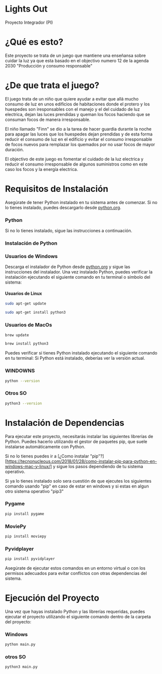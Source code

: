 # Lights Out
Proyecto Integrador (PI)
# ¿Qué es esto?

Este proyecto se trata de un juego que mantiene una enseñansa sobre cuidar la luz ya que esta basado en el objectivo numero 12
de la agenda 2030 "Producción y consumo responsable"

# ¿De que trata el juego?

El juego trata de un niño que quiere ayudar a evitar que allá mucho consumo de luz en unos edificios de habitaciones donde el
protero y los huespedes son iresponsables con el manejo y el del cuidado de luz electrica, dejan las luces prendidas y queman
los focos haciendo que se consuman focos de manera irresponsable.

El niño llamado "Finn" se dio a la tarea de hacer guardia durante la noche para apagar las luces que los huespedes dejan
prendidas y de esta forma reducir el consumo de luz en el edificio y evitar el consumo irresponsable de focos nuevos
para remplazar los quemados por no usar focos de mayor duración.

El objectivo de este juego es fomentar el cuidado de la luz electrica y reducir el consumo irresponsable de algunos suministros
como en este caso los focos y la energía electrica.

# Requisitos de Instalación

Asegúrate de tener Python instalado en tu sistema antes de comenzar. Si no lo tienes instalado, puedes descargarlo desde [python.org](https://www.python.org/).

### Python

Si no lo tienes instalado, sigue las instrucciones a continuación.

### Instalación de Python

### Usuarios de Windows

Descarga el instalador de Python desde [python.org](https://www.python.org/) y sigue las instrucciones del instalador.
Una vez instalado Python, puedes verificar la instalación ejecutando el siguiente comando en tu terminal o símbolo del sistema:


#### Usuarios de Linux

```bash
sudo apt-get update
```
```bash
sudo apt-get install python3
```

### Usuarios de MacOs

```bash
brew update
```
```bash
brew install python3
```

Puedes verificar si tienes Python instalado ejecutando el siguiente comando en tu terminal:
Si Python está instalado, deberías ver la versión actual.

### WINDOWNS
```bash
python --version
```

### Otros SO
```bash
python3 --version
```

# Instalación de Dependencias

Para ejecutar este proyecto, necesitarás instalar las siguientes librerías de Python. Puedes hacerlo utilizando el gestor de paquetes pip, que suele instalarse automáticamente con Python.

Si no lo tienes puedes ir a [¿Como instalar "pip"?][https://tecnonucleous.com/2018/01/28/como-instalar-pip-para-python-en-windows-mac-y-linux/] y sigue los pasos dependiendo de tu sistema operativo.

Si ya lo tienes instalado solo sera cuestión de que ejecutes los siguientes comando usando "pip" en caso de estar en windows y si estas en algun otro sistema operativo "pip3"

### Pygame
```bash
pip install pygame
```

### MoviePy
```bash
pip install moviepy
```

### Pyvidplayer
```bash
pip install pyvidplayer
```

Asegúrate de ejecutar estos comandos en un entorno virtual o con los permisos adecuados para evitar conflictos con otras dependencias del sistema.

# Ejecución del Proyecto

Una vez que hayas instalado Python y las librerías requeridas, puedes ejecutar el proyecto utilizando el siguiente comando dentro de la carpeta del proyecto:
### Windows
```bash
python main.py
```
### otros SO
```bash
python3 main.py
```
